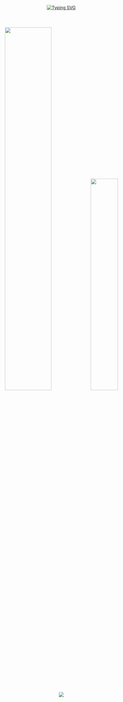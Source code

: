 <div align="center">
  
[![Typing SVG](https://readme-typing-svg.demolab.com?font=Fira+Code&weight=500&size=35&pause=1000&color=F7ACBE&center=true&vCenter=true&width=500&lines=Hi+there%2C+I'm+Hyunsun)](https://git.io/typing-svg)
#
<br/>
<img src="https://github-readme-stats.vercel.app/api?username=Hyunssun&theme=dracula&show_icons=true&count_private=true" width="55%" />
<img src="https://github-readme-stats.vercel.app/api/top-langs/?username=Hyunssun&layout=compact&theme=dracula&hide=CSS,HTML" width="42%" />
<br/>
<br/>
<img src="https://github-readme-activity-graph.vercel.app/graph?username=Hyunssun&t&bg_color=292A36&color=F6F6F1&line=FB6D94&point=F6F6F1&title_color=F6F6F1&count_private=true" />
</div>
